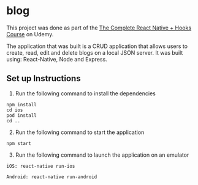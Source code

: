 # blog

This project was done as part of the [The Complete React Native + Hooks Course](https://www.udemy.com/course/the-complete-react-native-and-redux-course/) on Udemy. 

The application that was built is a CRUD application that allows users to create, read, edit and delete blogs on a local JSON server. It was 
built using: React-Native, Node and Express.

## Set up Instructions
1. Run the following command to install the dependencies
```
npm install
cd ios
pod install
cd ..
```
2. Run the following command to start the application
```
npm start
```
3. Run the following command to launch the application on an emulator
```
iOS: react-native run-ios

Android: react-native run-android
```
